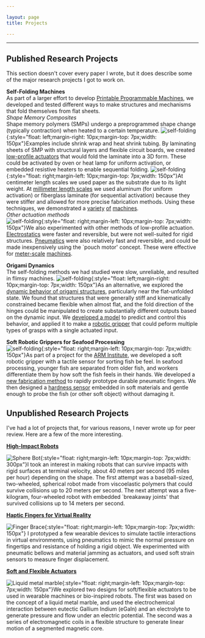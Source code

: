 ```yaml
---

layout: page
title: Projects

---
```


----------------------
## Published Research Projects  
This section doesn't cover every paper I wrote, but it does describe some of the major research projects I got to work on.  

**Self-Folding Machines**  
As part of a larger effort to develop [Printable Programmable Machines](https://ppm.csail.mit.edu/), we developed and tested different ways to make structures and mechanisms that fold themselves from flat sheets.  
*Shape Memory Composites*  
Shape memory polymers (SMPs) undergo a preprogrammed shape change (typically contraction) when heated to a certain temperature. ![self-folding](/images/SM-2013-1.jpg){:style="float: left;margin-right: 10px;margin-top: 7px;width: 150px"}Examples include shrink wrap and heat shrink tubing. By laminating sheets of SMP with structural layers and flexible circuit boards, we created [low-profile actuators](/publications/SM-2013) that would fold the laminate into a 3D form. These could be activated by oven or heat lamp for uniform activation, or embedded resistive heaters to enable sequential folding. ![self-folding](/images/science-2014.jpg){:style="float: right;margin-left: 10px;margin-top: 7px;width: 150px"}At centimeter length scales we used paper as the substrate due to its light weight. At [millimeter length scales](/publications/JMM-2015) we used aluminum (for uniform activation) or fiberglass laminate (for sequential activation) because they were stiffer and allowed for more precise fabrication methods. Using these techniques, we demonstrated a [variety](/publications/science-2014) [of](/publications/ICRA-2014a) [machines](/publications/IROS-2016).  
*Other actuation methods*  
![self-folding](/images/IROS-2017.jpg){:style="float: right;margin-left: 10px;margin-top: 7px;width: 150px"}We also experimented with other methods of low-profile actuation. [Electrostatics](/publications/SMS-2019) were faster and reversible, but were not well-suited for rigid structures. [Pneumatics](/publications/ICRA-2015) were also relatively fast and reversible, and could be made inexpensively using the `pouch motor' concept. These were effective for [meter-scale](/publications/IROS-2017) [machines](/publications/RAL-2019).

**Origami Dynamics**  
The self-folding methods we had studied were slow, unreliable, and resulted in flimsy machines. ![self-folding](/images/TRO-2021.jpg){:style="float: left;margin-right: 10px;margin-top: 7px;width: 150px"}As an alternative, we explored the [dynamic behavior of origami structures](/publications/RAL-2018), particularly near the flat-unfolded state. We found that structures that were generally stiff and kinematically constrained became flexible when almost flat, and the fold direction of the hinges could be manipulated to create substantially different outputs based on the dynamic input. We [developed a model](/publications/PRL-2018) to predict and control this behavior, and applied it to make a [robotic gripper](/publications/TRO-2021) that could peform multiple types of grasps with a single actuated input.


**Soft Robotic Grippers for Seafood Processing**  
![self-folding](/images/paper-imgs/IDETC-2019a.png){:style="float: right;margin-left: 10px;margin-top: 7px;width: 150px"}As part of a project for the [ARM Institute](https://arminstitute.org/), we developed a soft robotic gripper with a tactile sensor for sorting fish be feel. In seafood processing, younger fish are separated from older fish, and workers differentiate them by how soft the fish feels in their hands. We developed a [new fabrication method](/publications/IDETC-2019a) to rapidly prototype durable pneumatic fingers. We then designed a [hardness sensor](/publications/RS-2021) embedded in soft materials and gentle enough to probe the fish (or other soft object) without damaging it.

## Unpublished Research Projects  
I've had a lot of projects that, for various reasons, I never wrote up for peer review. Here are a few of the more interesting.

**[High-Impact Robots](/publications/impact-robots)**

![Sphere Bot](/images/impact1.jpg){:style="float: right;margin-left: 10px;margin-top: 7px;width: 300px"}I took an interest in making robots that can survive impacts with rigid surfaces at terminal velocity, about 40 meters per second (95 miles per hour) depending on the shape. The first attempt was a baseball-sized, two-wheeled, spherical robot made from viscoelastic polymers that could survive collisions up to 20 meters per second. The next attempt was a five-kilogram, four-wheeled robot with embedded `breakaway joints' that survived collisions up to 14 meters per second.

**[Haptic Fingers for Virtual Reality](/publications/wearables)**

![Finger Brace](/images/wearables4.jpg){:style="float: right;margin-left: 10px;margin-top: 7px;width: 150px"} I prototyped a few wearable devices to simulate tactile interactions in virtual environments, using pneumatics to mimic the normal pressure on fingertips and resistance of holding a rigid object. We experimented with pneumatic bellows and material jamming as actuators, and used soft strain sensors to measure finger displacement.

**[Soft and Flexible Actuators](/publications/soft-actuators)**

![Liquid metal marble](/images/soft-actuators2.jpg){:style="float: right;margin-left: 10px;margin-top: 7px;width: 150px"}We explored two designs for soft/flexible actuators to be used in wearable machines or bio-inspired robots. The first was based on the concept of a liquid metal marble, and used the electrochemical interaction between eutectic Gallium Indium (eGaIn) and an electrolyte to generate pressure and flow under an electric potential. The second was a series of electromagnetic coils in a flexible structure to generate linear motion of a segmented magnetic core.